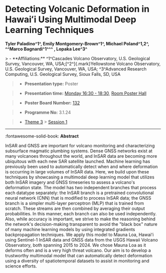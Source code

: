 # Detecting Volcanic Deformation in Hawaiʻi Using Multimodal Deep Learning Techniques

**Tyler Paladino^1^, Emily Montgomery-Brown^1^, Michael Poland^1,2^, ^^Marco Bagnardi^1^^^ , Lopaka Lee^3^**

<!-- more -->> - **Affiliations:** ^1^Cascades Volcano Observatory, U.S. Geological Survey, Vancouver, WA, USA;[^2^]{.mark}Yellowstone Volcano Observatory, U.S. Geological Survey, Vancouver, WA, USA; ^3^Advanced Research Computing, U.S. Geological Survey, Sioux Falls, SD, USA

> - **Presentation type:** Poster

> - **Presentation time:** [Monday 16:30 - 18:30](../sessions_comparison.md#__tabbed_1_6), [Room Poster Hall](../maps_venue.md#__tabbed_1_1)

> - **Poster Board Number:** [132](../map_poster_boards.md#monday)

> - **Programme No:** 3.1.24

> - [Theme 3](../theme3.md) > [Session 1](../sessions/session-3-1.md)

--- 

:fontawesome-solid-book: **Abstract**

InSAR and GNSS are important for volcano monitoring and characterizing subsurface magmatic plumbing systems. Dense GNSS networks exist at many volcanoes throughout the world, and InSAR data are becoming more ubiquitous with each new SAR satellite launched. Machine learning has previously been used to automatically detect when and where deformation is occurring in large volumes of InSAR data. Here, we build upon these techniques by showcasing a multimodal deep learning model that utilizes both InSAR imagery and GNSS timeseries to assess a volcano's deformation state. The model has two independent branches that process each datatype separately: the InSAR branch is a pretrained convolutional neural network (CNN) that is modified to process InSAR data; the GNSS branch is a simpler multi-layer perceptron (MLP) that is trained from scratch. These streams are then combined by averaging their output probabilities. In this manner, each branch can also be used independently. Also, while accuracy is important, we strive to make the reasoning behind the network's decision-making transparent to avoid the "black box" nature of many machine learning models by using integrated gradients backpropagation techniques.
We apply this model to Mauna Loa, Hawaiʻi using Sentinel-1 InSAR data and GNSS data from the USGS Hawaii Volcano Observatory, both spanning 2015 to 2024. We chose Mauna Loa as it deforms often and is a very high threat volcano. Our aim is to develop a trustworthy multimodal model that can automatically detect deformation using a diversity of spatiotemporal datasets to assist in monitoring and science efforts.

